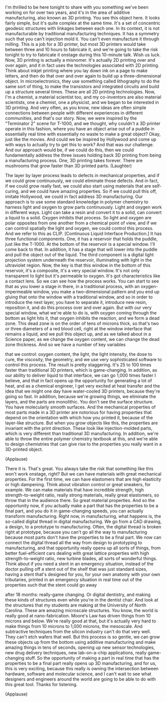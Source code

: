 
I&#39;m thrilled to be here tonight
to share with you something
we&#39;ve been working on
for over two years,
and it&#39;s in the area
of additive manufacturing,
also known as 3D printing.
You see this object here.
It looks fairly simple,
but it&#39;s quite complex at the same time.
It&#39;s a set of concentric
geodesic structures
with linkages between each one.
In its context, it is not manufacturable
by traditional manufacturing techniques.
It has a symmetry such
that you can&#39;t injection mold it.
You can&#39;t even manufacture it
through milling.
This is a job for a 3D printer,
but most 3D printers would take between
three and 10 hours to fabricate it,
and we&#39;re going to take the risk tonight
to try to fabricate it onstage
during this 10-minute talk.
Wish us luck.
Now, 3D printing is actually a misnomer.
It&#39;s actually 2D printing
over and over again,
and it in fact uses the technologies
associated with 2D printing.
Think about inkjet printing where you
lay down ink on a page to make letters,
and then do that over and over again
to build up a three-dimensional object.
In microelectronics, they use something
called lithography to do
the same sort of thing,
to make the transistors
and integrated circuits
and build up a structure several times.
These are all 2D printing technologies.
Now, I&#39;m a chemist,
a material scientist too,
and my co-inventors
are also material scientists,
one a chemist, one a physicist,
and we began to be
interested in 3D printing.
And very often, as you know,
new ideas are often simple connections
between people with different experiences
in different communities,
and that&#39;s our story.
Now, we were inspired
by the &quot;Terminator 2&quot; scene for T-1000,
and we thought, why couldn&#39;t a 3D printer
operate in this fashion,
where you have an object
arise out of a puddle
in essentially real time
with essentially no waste
to make a great object?
Okay, just like the movies.
And could we be inspired by Hollywood
and come up with ways
to actually try to get this to work?
And that was our challenge.
And our approach would be,
if we could do this,
then we could fundamentally address
the three issues holding back 3D printing
from being a manufacturing process.
One, 3D printing takes forever.
There are mushrooms that grow faster
than 3D printed parts. 
(Laughter)

The layer by layer process
leads to defects
in mechanical properties,
and if we could grow continuously,
we could eliminate those defects.
And in fact, if we could grow really fast,
we could also start using materials
that are self-curing,
and we could have amazing properties.
So if we could pull this off,
imitate Hollywood,
we could in fact address 3D manufacturing.
Our approach is to use
some standard knowledge
in polymer chemistry
to harness light and oxygen
to grow parts continuously.
Light and oxygen work in different ways.
Light can take a resin
and convert it to a solid,
can convert a liquid to a solid.
Oxygen inhibits that process.
So light and oxygen
are polar opposites from one another
from a chemical point of view,
and if we can control spatially
the light and oxygen,
we could control this process.
And we refer to this as CLIP.
[Continuous Liquid Interface Production.]
It has three functional components.
One, it has a reservoir
that holds the puddle,
just like the T-1000.
At the bottom of the reservoir
is a special window.
I&#39;ll come back to that.
In addition, it has a stage
that will lower into the puddle
and pull the object out of the liquid.
The third component
is a digital light projection system
underneath the reservoir,
illuminating with light
in the ultraviolet region.
Now, the key is that this window
in the bottom of this reservoir,
it&#39;s a composite,
it&#39;s a very special window.
It&#39;s not only transparent to light
but it&#39;s permeable to oxygen.
It&#39;s got characteristics
like a contact lens.
So we can see how the process works.
You can start to see that
as you lower a stage in there,
in a traditional process,
with an oxygen-impermeable window,
you make a two-dimensional pattern
and you end up gluing that onto the window
with a traditional window,
and so in order to introduce
the next layer, you have to separate it,
introduce new resin, reposition it,
and do this process over and over again.
But with our very special window,
what we&#39;re able to do is,
with oxygen coming through the bottom
as light hits it,
that oxygen inhibits the reaction,
and we form a dead zone.
This dead zone is on the order
of tens of microns thick,
so that&#39;s two or three diameters
of a red blood cell,
right at the window interface
that remains a liquid,
and we pull this object up,
and as we talked about in a Science paper,
as we change the oxygen content,
we can change the dead zone thickness.
And so we have a number of key variables

that we control: oxygen content,
the light, the light intensity,
the dose to cure,
the viscosity, the geometry,
and we use very sophisticated software
to control this process.
The result is pretty staggering.
It&#39;s 25 to 100 times faster
than traditional 3D printers,
which is game-changing.
In addition, as our ability
to deliver liquid to that interface,
we can go 1,000 times faster I believe,
and that in fact opens up the opportunity
for generating a lot of heat,
and as a chemical engineer,
I get very excited at heat transfer
and the idea that we might one day
have water-cooled 3D printers,
because they&#39;re going so fast.
In addition, because we&#39;re growing things,
we eliminate the layers,
and the parts are monolithic.
You don&#39;t see the surface structure.
You have molecularly smooth surfaces.
And the mechanical properties
of most parts made in a 3D printer
are notorious for having properties
that depend on the orientation
with which how you printed it,
because of the layer-like structure.
But when you grow objects like this,
the properties are invariant
with the print direction.
These look like injection-molded parts,
which is very different
than traditional 3D manufacturing.
In addition, we&#39;re able to throw
the entire polymer
chemistry textbook at this,
and we&#39;re able to design chemistries
that can give rise to the properties
you really want in a 3D-printed object.

(Applause)

There it is. That&#39;s great.
You always take the risk that something
like this won&#39;t work onstage, right?
But we can have materials
with great mechanical properties.
For the first time, we can have elastomers
that are high elasticity
or high dampening.
Think about vibration control
or great sneakers, for example.
We can make materials
that have incredible strength,
high strength-to-weight ratio,
really strong materials,
really great elastomers,
so throw that in the audience there.
So great material properties.
And so the opportunity now,
if you actually make a part
that has the properties
to be a final part,
and you do it in game-changing speeds,
you can actually transform manufacturing.
Right now, in manufacturing,
what happens is,
the so-called digital thread
in digital manufacturing.
We go from a CAD drawing, a design,
to a prototype to manufacturing.
Often, the digital thread is broken
right at prototype,
because you can&#39;t go
all the way to manufacturing
because most parts don&#39;t have
the properties to be a final part.
We now can connect the digital thread
all the way from design
to prototyping to manufacturing,
and that opportunity
really opens up all sorts of things,
from better fuel-efficient cars
dealing with great lattice properties
with high strength-to-weight ratio,
new turbine blades,
all sorts of wonderful things.
Think about if you need a stent
in an emergency situation,
instead of the doctor pulling off
a stent out of the shelf
that was just standard sizes,
having a stent that&#39;s designed
for you, for your own anatomy
with your own tributaries,
printed in an emergency situation
in real time out of the properties
such that the stent could go away

after 18 months: really-game changing.
Or digital dentistry, and making
these kinds of structures
even while you&#39;re in the dentist chair.
And look at the structures
that my students are making
at the University of North Carolina.
These are amazing microscale structures.
You know, the world is really good
at nano-fabrication.
Moore&#39;s Law has driven things
from 10 microns and below.
We&#39;re really good at that,
but it&#39;s actually very hard to make things
from 10 microns to 1,000 microns,
the mesoscale.
And subtractive techniques
from the silicon industry
can&#39;t do that very well.
They can&#39;t etch wafers that well.
But this process is so gentle,
we can grow these objects
up from the bottom
using additive manufacturing
and make amazing things
in tens of seconds,
opening up new sensor technologies,
new drug delivery techniques,
new lab-on-a-chip applications,
really game-changing stuff.
So the opportunity of making
a part in real time
that has the properties to be a final part
really opens up 3D manufacturing,
and for us, this is very exciting,
because this really is owning
the intersection between hardware,
software and molecular science,
and I can&#39;t wait to see what designers
and engineers around the world
are going to be able to do
with this great tool.
Thanks for listening.

(Applause)

